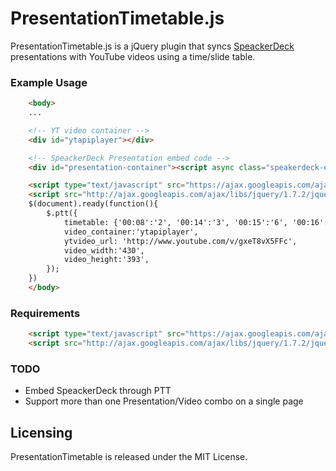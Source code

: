 PresentationTimetable.js
========================

PresentationTimetable.js is a jQuery plugin that syncs [SpeackerDeck](http://speackerdeck.com) presentations with YouTube videos using a time/slide table.


### Example Usage
```html
	<body>
	...

	<!-- YT video container -->
	<div id="ytapiplayer"></div> 

	<!-- SpeackerDeck Presentation embed code -->
	<div id="presentation-container"><script async class="speakerdeck-embed" data-id="4fa39c8cdafde4001f02f109" data-ratio="1.299492385786802" src="//speakerdeck.com/assets/embed.js"></script></div> 

	<script type="text/javascript" src="https://ajax.googleapis.com/ajax/libs/swfobject/2.2/swfobject.js"></script>
	<script src="http://ajax.googleapis.com/ajax/libs/jquery/1.7.2/jquery.min.js"></script>
	$(document).ready(function(){
		$.ptt({
			timetable: {'00:08':'2', '00:14':'3', '00:15':'6', '00:16':'7', '00:17':'8', '00:18':'9', '00:19':'10', '00:20':'11'},
			video_container:'ytapiplayer',
			ytvideo_url: 'http://www.youtube.com/v/gxeT8vX5FFc',
			video_width:'430',
			video_height:'393',
		});
	})
	</body>
```

### Requirements
```html
	<script type="text/javascript" src="https://ajax.googleapis.com/ajax/libs/swfobject/2.2/swfobject.js"></script>
	<script src="http://ajax.googleapis.com/ajax/libs/jquery/1.7.2/jquery.min.js"></script>
```

### TODO
- Embed SpeackerDeck through PTT
- Support more than one Presentation/Video combo on a single page


Licensing
---------
PresentationTimetable is released under the MIT License.